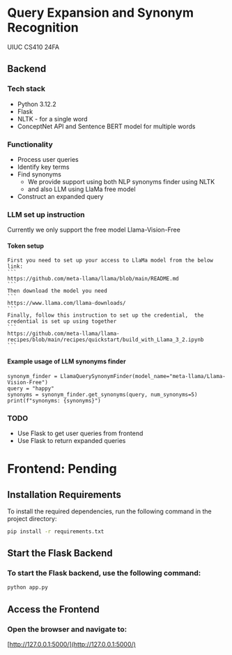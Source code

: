 # Query Expansion and Synonym Recognition

UIUC CS410 24FA

## Backend

### Tech stack

- Python 3.12.2
- Flask
- NLTK - for a single word
- ConceptNet API and Sentence BERT model for multiple words

### Functionality

- Process user queries
- Identify key terms
- Find synonyms
  - We provide support using both NLP synonyms finder using NLTK
  - and also LLM using LlaMa free model
- Construct an expanded query

### LLM set up instruction 
Currently we only support the free model Llama-Vision-Free
#### Token setup
    First you need to set up your access to LlaMa model from the below link:
    ```
    https://github.com/meta-llama/llama/blob/main/README.md
    ```
    Then download the model you need
    ```
    https://www.llama.com/llama-downloads/
    ```
    Finally, follow this instruction to set up the credential,  the credential is set up using together
    ```
    https://github.com/meta-llama/llama-recipes/blob/main/recipes/quickstart/build_with_Llama_3_2.ipynb
    ```

#### Example usage of LLM synonyms finder
    synonym_finder = LlamaQuerySynonymFinder(model_name="meta-llama/Llama-Vision-Free")
    query = "happy"
    synonyms = synonym_finder.get_synonyms(query, num_synonyms=5)
    print(f"synonyms: {synonyms}")

### TODO

- Use Flask to get user queries from frontend
- Use Flask to return expanded queries

# Frontend: Pending

## Installation Requirements

To install the required dependencies, run the following command in the project directory:

```bash
pip install -r requirements.txt
```

## Start the Flask Backend

### To start the Flask backend, use the following command:

```bash
python app.py
```

## Access the Frontend

### Open the browser and navigate to:

[http://127.0.0.1:5000/](http://127.0.0.1:5000/)

